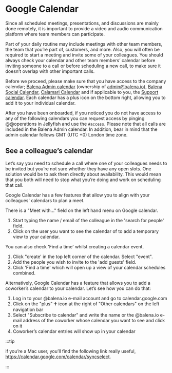# Google Calendar

Since all scheduled meetings, presentations, and discussions are mainly done remotely, it is important to provide a video and audio communication platform where team members can participate. 

Part of your daily routine may include meetings with other team members, the team that you’re part of, customers, and more. Also, you will often be required to start a meeting and invite some of your colleagues. You should always check your calendar and other team members’ calendar before inviting someone to a call or before scheduling a new call, to make sure it doesn’t overlap with other important calls. 

Before we proceed, please make sure that you have access to the company calendar; [Balena Admin calendar](https://calendar.google.com/calendar/embed?src=admin%40balena.io&ctz=Europe%2FAthens) (ownership of admin@balena.io), [Balena Social Calendar](https://calendar.google.com/calendar/embed?src=balena.io_alenh700u1kual2pk9j5n4ujdk%40group.calendar.google.com&ctz=Europe%2FAthens), [Calamari Calendar](https://calendar.google.com/calendar/embed?src=resin.io_6hoecbna6i1e75mft25tqop1uo%40group.calendar.google.com&ctz=Europe%2FAthens) and if applicable to you, the [Support calendar](https://calendar.google.com/calendar/embed?src=resin.io_2klk2f26ivo04qq5ktlkva1neg%40group.calendar.google.com&ctz=Europe%2FAthens). Each calendar has a plus icon on the bottom right, allowing you to add it to your individual calendar.

After you have been onboarded, if you noticed you do not have access to any of the following calendars you can request access by pinging @@operations in Jellyfish and use the `#access`. Please note that all calls are included in the Balena Admin calendar. In addition, bear in mind that the admin calendar follows GMT (UTC +0) London time zone.

## See a colleague’s calendar
Let’s say you need to schedule a call where one of your colleagues needs to be invited but you’re not sure whether they have any open slots. One solution would be to ask them directly about availability. This would mean that you both will need to stop what you’re doing and work on scheduling that call.

Google Calendar has a few features that allow you to align with your colleagues' calendars to plan a meet.

There is a "Meet with..." field on the left hand menu on Google calendar. 

1. Start typing the name / email of the colleague in the 'search for people' field. 
2. Click on the user you want to see the calendar of to add a temporary view to your calendar.

You can also check 'Find a time' whilst creating a calendar event.

1. Click "create' in the top left corner of the calendar. Select "event". 
2. Add the people you wish to invite to the 'add guests' field.
3. Click 'Find a time' which will open up a view of your calendar schedules combined.

Alternatively, Google Calendar has a feature that allows you to add a coworker’s calendar to your calendar. Let’s see how you can do that:

1. Log in to your @balena.io e-mail account and go to calendar.google.com
2. Click on the "plus" ➕  icon at the right of "Other calendars" on the left navigation bar
3. Select "Subscribe to calendar" and write the name or the @balena.io e-mail address of the coworker whose calendar you want to see and click on it
4. Coworker’s calendar entries will show up in your calendar

:::tip 

if you’re a Mac user, you’ll find the following link really useful, https://calendar.google.com/calendar/syncselect.

:::

